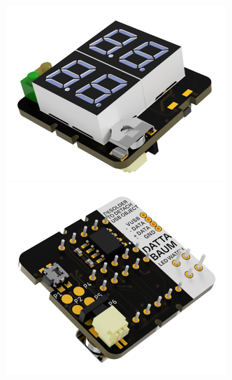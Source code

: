 ![top](https://github.com/devATdbsutdio/watch_hardwares/blob/main/watchpcb/watch_pcb_v3/images/watch_pcb_top_s.png)
![bottom](https://github.com/devATdbsutdio/watch_hardwares/blob/main/watchpcb/watch_pcb_v3/images/watch_pcb_bottom_s.png)
